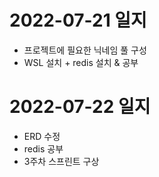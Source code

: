 # 2022-07-21 일지
- 프로젝트에 필요한 닉네임 풀 구성
- WSL 설치 + redis 설치 & 공부

# 2022-07-22 일지
- ERD 수정
- redis 공부
- 3주차 스프린트 구상
